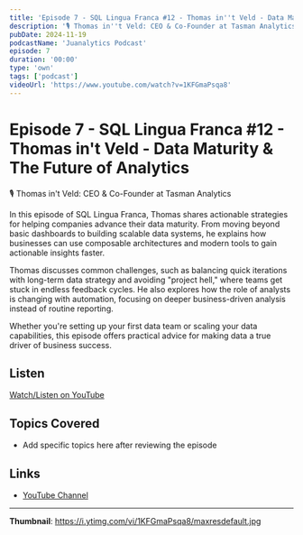 ```yaml
---
title: 'Episode 7 - SQL Lingua Franca #12 - Thomas in''t Veld - Data Maturity & The Future of Analytics'
description: '🎙️ ⁠Thomas in''t Veld: CEO & Co-Founder at Tasman Analytics  In this episode of SQL Lingua Franca, Thomas shares actionable strategies for helping companies advance their data maturity. From moving bey...'
pubDate: 2024-11-19
podcastName: 'Juanalytics Podcast'
episode: 7
duration: '00:00'
type: 'own'
tags: ['podcast']
videoUrl: 'https://www.youtube.com/watch?v=1KFGmaPsqa8'
---
```


# Episode 7 - SQL Lingua Franca #12 - Thomas in't Veld - Data Maturity & The Future of Analytics

🎙️ ⁠Thomas in't Veld: CEO & Co-Founder at Tasman Analytics

In this episode of SQL Lingua Franca, Thomas shares actionable strategies for helping companies advance their data maturity. From moving beyond basic dashboards to building scalable data systems, he explains how businesses can use composable architectures and modern tools to gain actionable insights faster.

Thomas discusses common challenges, such as balancing quick iterations with long-term data strategy and avoiding "project hell," where teams get stuck in endless feedback cycles. He also explores how the role of analysts is changing with automation, focusing on deeper business-driven analysis instead of routine reporting.

Whether you're setting up your first data team or scaling your data capabilities, this episode offers practical advice for making data a true driver of business success.

## Listen

[Watch/Listen on YouTube](https://www.youtube.com/watch?v=1KFGmaPsqa8)

## Topics Covered

- Add specific topics here after reviewing the episode

## Links

- [YouTube Channel](https://www.youtube.com/juanalytics)

---

**Thumbnail**: https://i.ytimg.com/vi/1KFGmaPsqa8/maxresdefault.jpg
